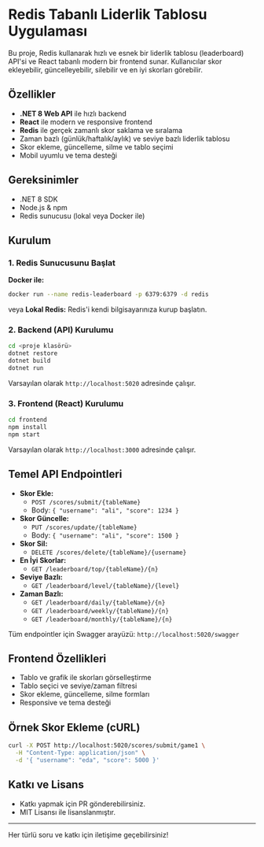 # Redis Tabanlı Liderlik Tablosu Uygulaması

Bu proje, Redis kullanarak hızlı ve esnek bir liderlik tablosu (leaderboard) API'si ve React tabanlı modern bir frontend sunar. Kullanıcılar skor ekleyebilir, güncelleyebilir, silebilir ve en iyi skorları görebilir.

## Özellikler
- **.NET 8 Web API** ile hızlı backend
- **React** ile modern ve responsive frontend
- **Redis** ile gerçek zamanlı skor saklama ve sıralama
- Zaman bazlı (günlük/haftalık/aylık) ve seviye bazlı liderlik tablosu
- Skor ekleme, güncelleme, silme ve tablo seçimi
- Mobil uyumlu ve tema desteği

## Gereksinimler
- .NET 8 SDK
- Node.js & npm
- Redis sunucusu (lokal veya Docker ile)

## Kurulum

### 1. Redis Sunucusunu Başlat

**Docker ile:**
```sh
docker run --name redis-leaderboard -p 6379:6379 -d redis
```
veya
**Lokal Redis:**
Redis'i kendi bilgisayarınıza kurup başlatın.

### 2. Backend (API) Kurulumu
```sh
cd <proje klasörü>
dotnet restore
dotnet build
dotnet run
```
Varsayılan olarak `http://localhost:5020` adresinde çalışır.

### 3. Frontend (React) Kurulumu
```sh
cd frontend
npm install
npm start
```
Varsayılan olarak `http://localhost:3000` adresinde çalışır.

## Temel API Endpointleri

- **Skor Ekle:**
  - `POST /scores/submit/{tableName}`
  - Body: `{ "username": "ali", "score": 1234 }`
- **Skor Güncelle:**
  - `PUT /scores/update/{tableName}`
  - Body: `{ "username": "ali", "score": 1500 }`
- **Skor Sil:**
  - `DELETE /scores/delete/{tableName}/{username}`
- **En İyi Skorlar:**
  - `GET /leaderboard/top/{tableName}/{n}`
- **Seviye Bazlı:**
  - `GET /leaderboard/level/{tableName}/{level}`
- **Zaman Bazlı:**
  - `GET /leaderboard/daily/{tableName}/{n}`
  - `GET /leaderboard/weekly/{tableName}/{n}`
  - `GET /leaderboard/monthly/{tableName}/{n}`

Tüm endpointler için Swagger arayüzü: `http://localhost:5020/swagger`

## Frontend Özellikleri
- Tablo ve grafik ile skorları görselleştirme
- Tablo seçici ve seviye/zaman filtresi
- Skor ekleme, güncelleme, silme formları
- Responsive ve tema desteği

## Örnek Skor Ekleme (cURL)
```sh
curl -X POST http://localhost:5020/scores/submit/game1 \
  -H "Content-Type: application/json" \
  -d '{ "username": "eda", "score": 5000 }'
```

## Katkı ve Lisans
- Katkı yapmak için PR gönderebilirsiniz.
- MIT Lisansı ile lisanslanmıştır.

---

Her türlü soru ve katkı için iletişime geçebilirsiniz! 